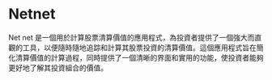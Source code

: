 # Netnet
Net net 是一個用於計算股票清算價值的應用程式，為投資者提供了一個強大而直觀的工具，以便隨時隨地追踪和計算其股票投資的清算價值。這個應用程式旨在簡化清算價值的計算過程，同時提供了一個清晰的界面和實用的功能，使投資者能夠更好地了解其投資組合的價值。
